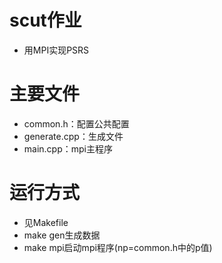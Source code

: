 # scut作业
- 用MPI实现PSRS
# 主要文件
- common.h：配置公共配置
- generate.cpp：生成文件
- main.cpp：mpi主程序
# 运行方式
- 见Makefile
- make gen生成数据
- make mpi启动mpi程序(np=common.h中的p值)

